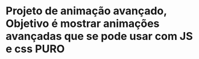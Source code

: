 # Projeto de animação avançado, Objetivo é mostrar animações avançadas que se pode usar com JS e css PURO

